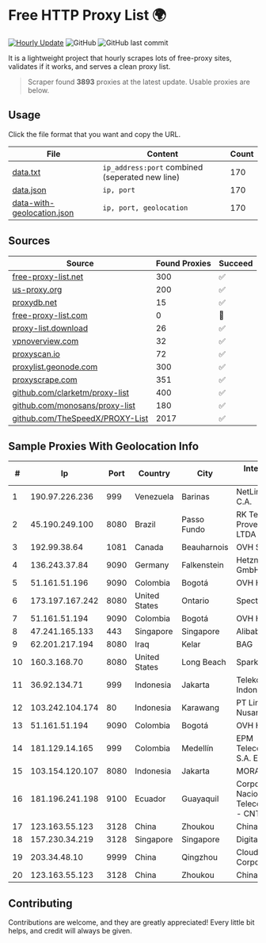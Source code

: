 
# Free HTTP Proxy List 🌍

[![Hourly Update](https://github.com/mertguvencli/http-proxy-list/actions/workflows/main.yml/badge.svg?branch=main)](https://github.com/mertguvencli/http-proxy-list/actions/workflows/main.yml)
![GitHub](https://img.shields.io/github/license/mertguvencli/http-proxy-list)
![GitHub last commit](https://img.shields.io/github/last-commit/mertguvencli/http-proxy-list)

It is a lightweight project that hourly scrapes lots of free-proxy sites, validates if it works, and serves a clean proxy list.


> Scraper found **3893** proxies at the latest update. Usable proxies are below.

## Usage

Click the file format that you want and copy the URL.


|File|Content|Count|
|----|-------|-----|
|[data.txt](https://raw.githubusercontent.com/mertguvencli/http-proxy-list/main/proxy-list/data.txt)|`ip_address:port` combined (seperated new line)|170|
|[data.json](https://raw.githubusercontent.com/mertguvencli/http-proxy-list/main/proxy-list/data.json)|`ip, port`|170|
|[data-with-geolocation.json](https://raw.githubusercontent.com/mertguvencli/http-proxy-list/main/proxy-list/data-with-geolocation.json)|`ip, port, geolocation`|170|

## Sources

|Source|Found Proxies|Succeed|
|------|-------------|-------|
|[free-proxy-list.net](https://free-proxy-list.net)|300|✅|
|[us-proxy.org](https://www.us-proxy.org)|200|✅|
|[proxydb.net](http://proxydb.net)|15|✅|
|[free-proxy-list.com](https://free-proxy-list.com/?page=&port=&type%5B%5D=http&type%5B%5D=https&up_time=0&search=Search)|0|🚫|
|[proxy-list.download](https://www.proxy-list.download/HTTP)|26|✅|
|[vpnoverview.com](https://vpnoverview.com/privacy/anonymous-browsing/free-proxy-servers)|32|✅|
|[proxyscan.io](https://www.proxyscan.io)|72|✅|
|[proxylist.geonode.com](https://proxylist.geonode.com/api/proxy-list?limit=300&page=1&sort_by=lastChecked&sort_type=desc&protocols=http,https)|300|✅|
|[proxyscrape.com](https://api.proxyscrape.com/v2/?request=displayproxies&protocol=http&timeout=10000&country=all&ssl=all&anonymity=all)|351|✅|
|[github.com/clarketm/proxy-list](https://raw.githubusercontent.com/clarketm/proxy-list/master/proxy-list-raw.txt)|400|✅|
|[github.com/monosans/proxy-list](https://raw.githubusercontent.com/monosans/proxy-list/main/proxies/http.txt)|180|✅|
|[github.com/TheSpeedX/PROXY-List](https://raw.githubusercontent.com/TheSpeedX/PROXY-List/master/http.txt)|2017|✅|


## Sample Proxies With Geolocation Info

|#|Ip|Port|Country|City|Internet Service Provider|
|-|--|----|-------|----|-------------------------|
|1|190.97.226.236|999|Venezuela|Barinas|NetLink América C.A.|
|2|45.190.249.100|8080|Brazil|Passo Fundo|RK Telecom Provedor Internet LTDA|
|3|192.99.38.64|1081|Canada|Beauharnois|OVH SAS|
|4|136.243.37.84|9090|Germany|Falkenstein|Hetzner Online GmbH|
|5|51.161.51.196|9090|Colombia|Bogotá|OVH Hosting|
|6|173.197.167.242|8080|United States|Ontario|Spectrum|
|7|51.161.51.194|9090|Colombia|Bogotá|OVH Hosting|
|8|47.241.165.133|443|Singapore|Singapore|Alibaba.com LLC|
|9|62.201.217.194|8080|Iraq|Kelar|BAG|
|10|160.3.168.70|8080|United States|Long Beach|Sparklight|
|11|36.92.134.71|999|Indonesia|Jakarta|Telekomunikasi Indonesia|
|12|103.242.104.174|80|Indonesia|Karawang|PT Lintas Jaringan Nusantara|
|13|51.161.51.194|9090|Colombia|Bogotá|OVH Hosting|
|14|181.129.14.165|999|Colombia|Medellín|EPM Telecomunicaciones S.A. E.S.P.|
|15|103.154.120.107|8080|Indonesia|Jakarta|MORATELINDONAP|
|16|181.196.241.198|9100|Ecuador|Guayaquil|Corporacion Nacional De Telecomunicaciones - CNT EP|
|17|123.163.55.123|3128|China|Zhoukou|Chinanet|
|18|157.230.34.219|3128|Singapore|Singapore|DigitalOcean, LLC|
|19|203.34.48.10|9999|China|Qingzhou|Cloud Computing Corporation|
|20|123.163.55.123|3128|China|Zhoukou|Chinanet|



## Contributing

Contributions are welcome, and they are greatly appreciated! Every
little bit helps, and credit will always be given.

